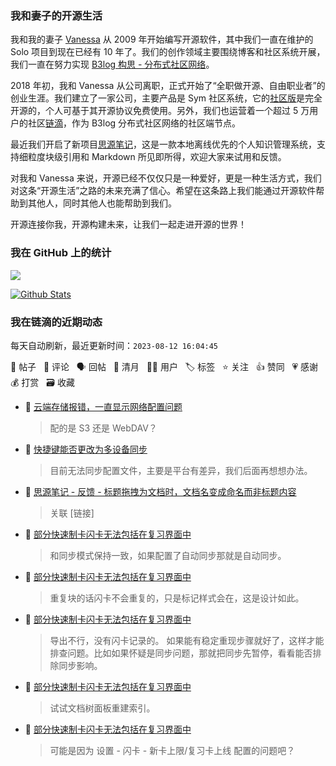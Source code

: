 ### 我和妻子的开源生活

我和我的妻子 [Vanessa](https://github.com/Vanessa219) 从 2009 年开始编写开源软件，其中我们一直在维护的 Solo 项目到现在已经有 10 年了。我们的创作领域主要围绕博客和社区系统开展，我们一直在努力实现 [B3log 构思 - 分布式社区网络](https://ld246.com/article/1546941897596)。

2018 年初，我和 Vanessa 从公司离职，正式开始了“全职做开源、自由职业者”的创业生涯。我们建立了一家公司，主要产品是 Sym 社区系统，它的[社区版](https://github.com/88250/symphony)是完全开源的，个人可基于其开源协议免费使用。另外，我们也运营着一个超过 5 万用户的社区[链滴](https://ld246.com)，作为 B3log 分布式社区网络的社区端节点。

最近我们开启了新项目[思源笔记](https://github.com/siyuan-note/siyuan)，这是一款本地离线优先的个人知识管理系统，支持细粒度块级引用和 Markdown 所见即所得，欢迎大家来试用和反馈。

对我和 Vanessa 来说，开源已经不仅仅只是一种爱好，更是一种生活方式，我们对这条“开源生活”之路的未来充满了信心。希望在这条路上我们能通过开源软件帮助到其他人，同时其他人也能帮助到我们。

开源连接你我，开源构建未来，让我们一起走进开源的世界！

### 我在 GitHub 上的统计

<a title="Hits" target="_blank" href="https://github.com/88250/88250"><img src="https://hits.b3log.org/88250/88250.svg"></a>

[![Github Stats](https://github-readme-stats.vercel.app/api?username=88250&theme=tokyonight&show_icons=true)](https://github.com/88250)

<!--events start -->

### 我在链滴的近期动态

每天自动刷新，最近更新时间：`2023-08-12 16:04:45`

📝 帖子 &nbsp; 💬 评论 &nbsp; 🗣 回帖 &nbsp; 🌙 清月 &nbsp; 👨‍💻 用户 &nbsp; 🏷️ 标签 &nbsp; ⭐️ 关注 &nbsp; 👍 赞同 &nbsp; 💗 感谢 &nbsp; 💰 打赏 &nbsp; 🗃 收藏

* 💬 [云端存储报错，一直显示网络配置问题](https://ld246.com/article/1691823049283/comment/1691823742789#comments)

  > 配的是 S3 还是 WebDAV？
* 💬 [快捷键能否更改为多设备同步](https://ld246.com/article/1691821071480/comment/1691821882253#comments)

  > 目前无法同步配置文件，主要是平台有差异，我们后面再想想办法。
* 💬 [思源笔记 - 反馈 - 标题拖拽为文档时，文档名变成命名而非标题内容](https://ld246.com/article/1691747868688/comment/1691818986212#comments)

  > 关联 [链接]
* 💬 [部分快速制卡闪卡无法包括在复习界面中](https://ld246.com/article/1691421202981/comment/1691816140981#comments)

  > 和同步模式保持一致，如果配置了自动同步那就是自动同步。
* 💬 [部分快速制卡闪卡无法包括在复习界面中](https://ld246.com/article/1691421202981/comment/1691815039455#comments)

  > 重复块的话闪卡不会重复的，只是标记样式会在，这是设计如此。
* 💬 [部分快速制卡闪卡无法包括在复习界面中](https://ld246.com/article/1691421202981/comment/1691814106679#comments)

  > 导出不行，没有闪卡记录的。 如果能有稳定重现步骤就好了，这样才能排查问题。比如如果怀疑是同步问题，那就把同步先暂停，看看能否排除同步影响。
* 💬 [部分快速制卡闪卡无法包括在复习界面中](https://ld246.com/article/1691421202981/comment/1691813769519#comments)

  > 试试文档树面板重建索引。
* 💬 [部分快速制卡闪卡无法包括在复习界面中](https://ld246.com/article/1691421202981/comment/1691810316181#comments)

  > 可能是因为 设置 - 闪卡 - 新卡上限/复习卡上线 配置的问题吧？


<!--events end -->
